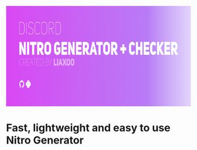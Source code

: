 
  <a href="https://github.com/othneildrew/Best-README-Template">
    <img src="images/NitroGenerator.png" alt="Logo" width="800" height="275">
  </a>
  

# Fast, lightweight and easy to use Nitro Generator

